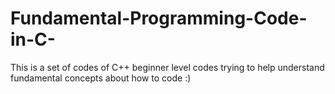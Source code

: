 # Fundamental-Programming-Code-in-C-
This is a set of codes of C++ beginner level codes trying to help understand fundamental concepts about how to code :) 
